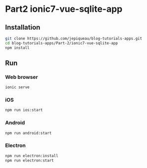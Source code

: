 #  Part2 ionic7-vue-sqlite-app

## Installation

```bash
git clone https://github.com/jepiqueau/blog-tutorials-apps.git
cd blog-tutorials-apps/Part-2/ionic7-vue-sqlite-app
npm install
```

## Run 

### Web browser

```bash
ionic serve
```

### iOS

```bash
npm run ios:start
```

### Android

```bash
npm run android:start
```

### Electron

```bash
npm run electron:install
npm run electron:start
```
